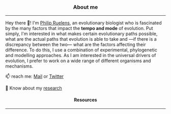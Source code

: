 
<h3 align="center">
About me
</h3>

---

Hey there 👋! I'm [Philip Ruelens](https://pruelens.github.io), an evolutionary biologist who is fascinated by the many factors that impact the **tempo and mode** of evolution. Put simply, I'm interested in what makes certain evolutionary paths possible, what are the actual paths that evolution is able to take and —if there is a discrepancy between the two— what are the factors affecting their difference. To do this, I use a combination of experimental, phylogenetic and modelling approaches. As I am interested in the universal drivers of evolution, I prefer to work on a wide range of different organisms and mechanisms.   
					      
  📫 reach me: [Mail](philip.ruelens@gmail.com) or [Twitter](https://twitter.com/@philipruelens)
	
  📄 Know about my [research](https://scholar.google.nl/citations?user=o3swJCUAAAAJ&hl=en)  
  

<h4 align="center">
Resources
</h4>

---

